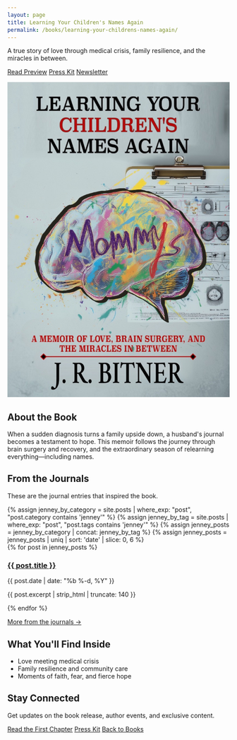 ```yaml
---
layout: page
title: Learning Your Children's Names Again
permalink: /books/learning-your-childrens-names-again/
---
```


<section class="hero">
  <div class="hero-text">
    <p class="sub">A true story of love through medical crisis, family resilience, and the miracles in between.</p>
    <p>
      <a class="btn" href="/books/learning-your-childrens-names-again/preview">Read Preview</a>
      <a class="btn secondary" href="/books/learning-your-childrens-names-again/press-kit">Press Kit</a>
      <a class="btn secondary" href="https://lycna.jeradbitner.com">Newsletter</a>
    </p>
  </div>
  <div class="hero-visual">
    <div id="book3d" 
         data-cover-front="/assets/books/learning-your-childrens-names-again/cover-front.jpg"
         data-cover-back="/assets/books/learning-your-childrens-names-again/cover-back.jpg"
         data-cover-spine="/assets/books/learning-your-childrens-names-again/cover-spine.jpg">
      <noscript>
        <img src="/assets/books/learning-your-childrens-names-again/cover-front.jpg" alt="Book cover" />
      </noscript>
    </div>
  </div>
  
</section>

<section class="about">
  <h2>About the Book</h2>
  <p>
    When a sudden diagnosis turns a family upside down, a husband's journal becomes a testament to hope. 
    This memoir follows the journey through brain surgery and recovery, and the extraordinary season of relearning everything—including names.
  </p>
</section>

<section class="journals">
  <h2>From the Journals</h2>
  <p>These are the journal entries that inspired the book.</p>
  {% assign jenney_by_category = site.posts | where_exp: "post", "post.category contains 'jenney'" %}
  {% assign jenney_by_tag = site.posts | where_exp: "post", "post.tags contains 'jenney'" %}
  {% assign jenney_posts = jenney_by_category | concat: jenney_by_tag %}
  {% assign jenney_posts = jenney_posts | uniq | sort: 'date'  | slice: 0, 6 %}
  <div class="journal-grid">
    {% for post in jenney_posts %}
      <article class="journal-card">
        <h3><a href="{{ post.url }}">{{ post.title }}</a></h3>
        <p class="meta">{{ post.date | date: "%b %-d, %Y" }}</p>
        <p>{{ post.excerpt | strip_html | truncate: 140 }}</p>
      </article>
    {% endfor %}
  </div>
  <p><a class="inline" href="/archive">More from the journals →</a></p>
</section>

<section class="highlights">
  <h2>What You'll Find Inside</h2>
  <ul>
    <li>Love meeting medical crisis</li>
    <li>Family resilience and community care</li>
    <li>Moments of faith, fear, and fierce hope</li>
  </ul>
</section>


<section class="newsletter">
  <h2>Stay Connected</h2>
  <p>Get updates on the book release, author events, and exclusive content.</p>
  <script async data-uid="f5ff9be78a" src="https://sirkitree.kit.com/f5ff9be78a/index.js"></script>
</section>

<section class="cta">
  <a class="btn btn-primary" href="/books/learning-your-childrens-names-again/preview">Read the First Chapter</a>
  <a class="btn secondary" href="/books/learning-your-childrens-names-again/press-kit">Press Kit</a>
  <a class="btn secondary" href="/books/">Back to Books</a>
  
</section>

<script type="module" src="/assets/js/three-book.js"></script>


